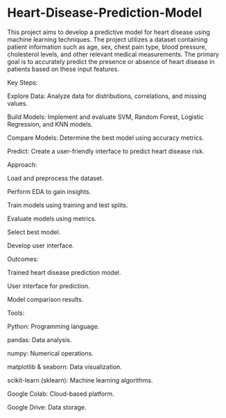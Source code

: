 # Heart-Disease-Prediction-Model
This project aims to develop a predictive model for heart disease using machine learning techniques. The project utilizes a dataset containing patient information such as age, sex, chest pain type, blood pressure, cholesterol levels, and other relevant medical measurements. The primary goal is to accurately predict the presence or absence of heart disease in patients based on these input features.

Key Steps:

Explore Data: Analyze data for distributions, correlations, and missing values.

Build Models: Implement and evaluate SVM, Random Forest, Logistic Regression, and KNN models.

Compare Models: Determine the best model using accuracy metrics.

Predict: Create a user-friendly interface to predict heart disease risk.

Approach:

Load and preprocess the dataset.

Perform EDA to gain insights.

Train models using training and test splits.

Evaluate models using metrics.

Select best model.

Develop user interface.

Outcomes:

Trained heart disease prediction model.

User interface for prediction.

Model comparison results.

Tools:

Python: Programming language.

pandas: Data analysis.

numpy: Numerical operations.

matplotlib & seaborn: Data visualization.

scikit-learn (sklearn): Machine learning algorithms.

Google Colab: Cloud-based platform.

Google Drive: Data storage.
